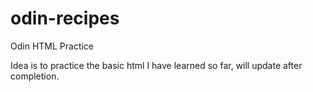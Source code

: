# odin-recipes
Odin HTML Practice

Idea is to practice the basic html I have learned so far, will update after completion.
